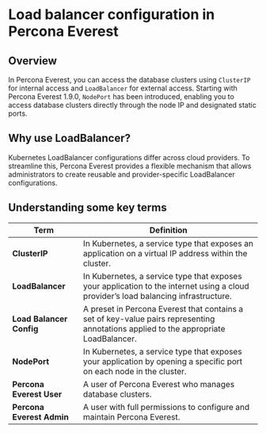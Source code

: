 # Load balancer configuration in Percona Everest

## Overview

In Percona Everest, you can access the database clusters using `ClusterIP` for internal access and `LoadBalancer` for external access. Starting with Percona Everest 1.9.0, `NodePort` has been introduced, enabling you to access database clusters directly through the node IP and designated static ports.


## Why use LoadBalancer?

Kubernetes LoadBalancer configurations differ across cloud providers. To streamline this, Percona Everest provides a flexible mechanism that allows administrators to create reusable and provider-specific LoadBalancer configurations.


## Understanding some key terms

| **Term**                  | **Definition**                                                                                                                                            |
| ------------------------- | --------------------------------------------------------------------------------------------------------------------------------------------------------- |
| **ClusterIP** | In Kubernetes, a service type that exposes an application on a virtual IP address within the cluster. |
| **LoadBalancer**| In Kubernetes, a service type that exposes your application to the internet using a cloud provider’s load balancing infrastructure.|
| **Load Balancer Config**  | A preset in Percona Everest that contains a set of key-value pairs representing annotations applied to the appropriate LoadBalancer.|
| **NodePort**| In Kubernetes, a service type that exposes your application by opening a specific port on each node in the cluster.|
| **Percona Everest User**  | A user of Percona Everest who manages database clusters.  |
| **Percona Everest Admin** | A user with full permissions to configure and maintain Percona Everest.|
